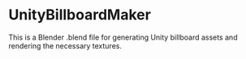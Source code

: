 # UnityBillboardMaker
This is a Blender .blend file for generating Unity billboard assets and rendering the necessary textures.
